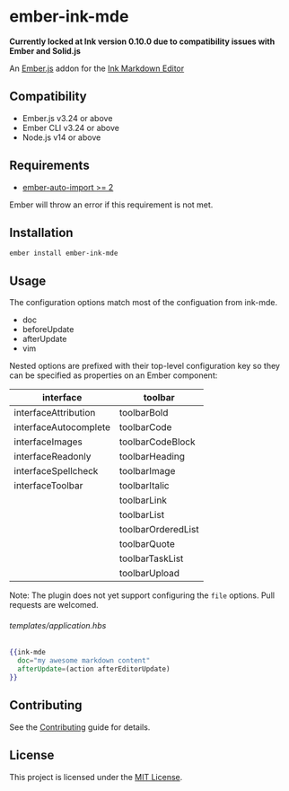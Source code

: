 # ember-ink-mde

**Currently locked at Ink version 0.10.0 due to compatibility issues with Ember and Solid.js**

An [Ember.js](https://github.com/emberjs/ember.js/) addon for the [Ink Markdown Editor](https://github.com/voraciousdev/ink-mde/)

## Compatibility

* Ember.js v3.24 or above
* Ember CLI v3.24 or above
* Node.js v14 or above

## Requirements

* [ember-auto-import >= 2](https://github.com/ef4/ember-auto-import)

Ember will throw an error if this requirement is not met.

## Installation

```
ember install ember-ink-mde
```

## Usage

The configuration options match most of the configuation from ink-mde.

- doc
- beforeUpdate
- afterUpdate
- vim

Nested options are prefixed with their top-level configuration key so they can be specified as properties on an Ember component:

| interface             | toolbar                   |
|-----------------------|---------------------------|
| interfaceAttribution  | toolbarBold               |
| interfaceAutocomplete | toolbarCode               |
| interfaceImages       | toolbarCodeBlock          |
| interfaceReadonly     | toolbarHeading            |
| interfaceSpellcheck   | toolbarImage              |
| interfaceToolbar      | toolbarItalic             |
|                       | toolbarLink               |
|                       | toolbarList               |
|                       | toolbarOrderedList        |
|                       | toolbarQuote              |
|                       | toolbarTaskList           |
|                       | toolbarUpload             |


Note: The plugin does not yet support configuring the `file` options. Pull requests are welcomed.

###### templates/application.hbs

```hbs
{{ink-mde
  doc="my awesome markdown content"
  afterUpdate=(action afterEditorUpdate)
}}
```

## Contributing

See the [Contributing](CONTRIBUTING.md) guide for details.


## License

This project is licensed under the [MIT License](LICENSE.md).
